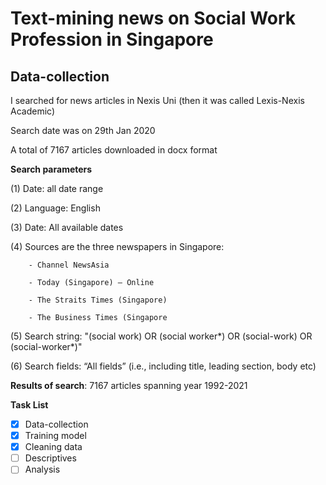 
# Text-mining news on Social Work Profession in Singapore

## Data-collection
I searched for news articles in Nexis Uni (then it was called Lexis-Nexis Academic)

Search date was on 29th Jan 2020

A total of 7167 articles downloaded in docx format

**Search parameters**

 (1) Date: all date range
 
 (2) Language: English
 
 (3) Date: All available dates 
 
 (4) Sources are the three newspapers in Singapore:
 
        - Channel NewsAsia
        
        - Today (Singapore) – Online
        
        - The Straits Times (Singapore)
        
        - The Business Times (Singapore
        
 (5) Search string: "(social work) OR (social worker\*) OR (social-work) OR (social-worker\*)"
 
 (6) Search fields: “All fields” (i.e., including title, leading section, body etc)

**Results of search**: 7167 articles spanning year 1992-2021

**Task List**

- [x] Data-collection
- [x] Training model
- [x] Cleaning data
- [ ] Descriptives
- [ ] Analysis 